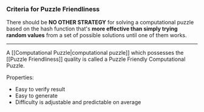 ### Criteria for Puzzle Friendliness
There should be **NO OTHER STRATEGY** for solving a computational puzzle based on the hash function that's **more effective than simply trying random values** from a set of possible solutions until one of them works.

___
A [[Computational Puzzle|computational puzzle]] which possesses the [[Puzzle Friendliness]] quality is called a Puzzle Friendly Computational Puzzle.

Properties:
- Easy to verify result
- Easy to generate
- Difficulty is adjustable and predictable on average
